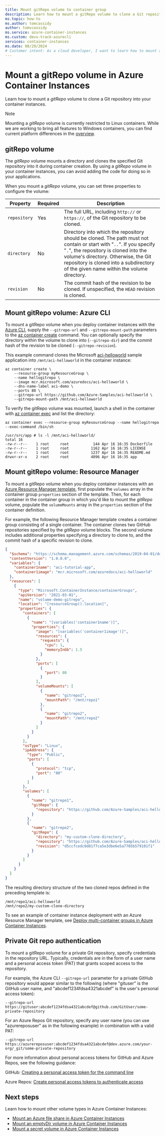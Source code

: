 ```yaml
---
title: Mount gitRepo volume to container group
description: Learn how to mount a gitRepo volume to clone a Git repository into your container instances
ms.topic: how-to
ms.author: tomcassidy
author: tomvcassidy
ms.service: azure-container-instances
ms.custom: devx-track-azurecli
services: container-instances
ms.date: 08/29/2024
# Customer intent: As a cloud developer, I want to learn how to mount a gitRepo volume to my container instances, so that I can easily clone Git repositories during deployment without modifying my application code.
---
```


# Mount a gitRepo volume in Azure Container Instances

Learn how to mount a *gitRepo* volume to clone a Git repository into your container instances.

> [!NOTE]
> Mounting a *gitRepo* volume is currently restricted to Linux containers. While we are working to bring all features to Windows containers, you can find current platform differences in the [overview](container-instances-overview.md#linux-and-windows-containers).

## gitRepo volume

The *gitRepo* volume mounts a directory and clones the specified Git repository into it during container creation. By using a *gitRepo* volume in your container instances, you can avoid adding the code for doing so in your applications.

When you mount a *gitRepo* volume, you can set three properties to configure the volume:

| Property | Required | Description |
| -------- | -------- | ----------- |
| `repository` | Yes | The full URL, including `http://` or `https://`, of the Git repository to be cloned.|
| `directory` | No | Directory into which the repository should be cloned. The path must not contain or start with "`..`".  If you specify "`.`", the repository is cloned into the volume's directory. Otherwise, the Git repository is cloned into a subdirectory of the given name within the volume directory. |
| `revision` | No | The commit hash of the revision to be cloned. If unspecified, the `HEAD` revision is cloned. |

## Mount gitRepo volume: Azure CLI

To mount a gitRepo volume when you deploy container instances with the [Azure CLI](/cli/azure), supply the `--gitrepo-url` and `--gitrepo-mount-path` parameters to the [az container create][az-container-create] command. You can optionally specify the directory within the volume to clone into (`--gitrepo-dir`) and the commit hash of the revision to be cloned (`--gitrepo-revision`).

This example command clones the Microsoft [aci-helloworld][aci-helloworld] sample application into `/mnt/aci-helloworld` in the container instance:

```azurecli-interactive
az container create \
    --resource-group myResourceGroup \
    --name hellogitrepo \
    --image mcr.microsoft.com/azuredocs/aci-helloworld \
    --dns-name-label aci-demo \
    --ports 80 \
    --gitrepo-url https://github.com/Azure-Samples/aci-helloworld \
    --gitrepo-mount-path /mnt/aci-helloworld
```

To verify the gitRepo volume was mounted, launch a shell in the container with [az container exec][az-container-exec] and list the directory:

```azurecli
az container exec --resource-group myResourceGroup --name hellogitrepo --exec-command /bin/sh
```

```output
/usr/src/app # ls -l /mnt/aci-helloworld/
total 16
-rw-r--r--    1 root     root           144 Apr 16 16:35 Dockerfile
-rw-r--r--    1 root     root          1162 Apr 16 16:35 LICENSE
-rw-r--r--    1 root     root          1237 Apr 16 16:35 README.md
drwxr-xr-x    2 root     root          4096 Apr 16 16:35 app
```

## Mount gitRepo volume: Resource Manager

To mount a gitRepo volume when you deploy container instances with an [Azure Resource Manager template](/azure/templates/microsoft.containerinstance/containergroups), first populate the `volumes` array in the container group `properties` section of the template. Then, for each container in the container group in which you'd like to mount the *gitRepo* volume, populate the `volumeMounts` array in the `properties` section of the container definition.

For example, the following Resource Manager template creates a container group consisting of a single container. The container clones two GitHub repositories specified by the *gitRepo* volume blocks. The second volume includes additional properties specifying a directory to clone to, and the commit hash of a specific revision to clone.

```json
{
  "$schema": "https://schema.management.azure.com/schemas/2019-04-01/deploymentTemplate.json#",
  "contentVersion": "1.0.0.0",
  "variables": {
    "container1name": "aci-tutorial-app",
    "container1image": "mcr.microsoft.com/azuredocs/aci-helloworld"
  },
  "resources": [
    {
      "type": "Microsoft.ContainerInstance/containerGroups",
      "apiVersion": "2021-03-01",
      "name": "volume-demo-gitrepo",
      "location": "[resourceGroup().location]",
      "properties": {
        "containers": [
          {
            "name": "[variables('container1name')]",
            "properties": {
              "image": "[variables('container1image')]",
              "resources": {
                "requests": {
                  "cpu": 1,
                  "memoryInGb": 1.5
                }
              },
              "ports": [
                {
                  "port": 80
                }
              ],
              "volumeMounts": [
                {
                  "name": "gitrepo1",
                  "mountPath": "/mnt/repo1"
                },
                {
                  "name": "gitrepo2",
                  "mountPath": "/mnt/repo2"
                }
              ]
            }
          }
        ],
        "osType": "Linux",
        "ipAddress": {
          "type": "Public",
          "ports": [
            {
              "protocol": "tcp",
              "port": "80"
            }
          ]
        },
        "volumes": [
          {
            "name": "gitrepo1",
            "gitRepo": {
              "repository": "https://github.com/Azure-Samples/aci-helloworld"
            }
          },
          {
            "name": "gitrepo2",
            "gitRepo": {
              "directory": "my-custom-clone-directory",
              "repository": "https://github.com/Azure-Samples/aci-helloworld",
              "revision": "d5ccfcedc0d81f7ca5e3dbe6e5a7705b579101f1"
            }
          }
        ]
      }
    }
  ]
}
```

The resulting directory structure of the two cloned repos defined in the preceding template is:

```
/mnt/repo1/aci-helloworld
/mnt/repo2/my-custom-clone-directory
```

To see an example of container instance deployment with an Azure Resource Manager template, see [Deploy multi-container groups in Azure Container Instances](container-instances-multi-container-group.md).

## Private Git repo authentication

To mount a gitRepo volume for a private Git repository, specify credentials in the repository URL. Typically, credentials are in the form of a user name and a personal access token (PAT) that grants scoped access to the repository.

For example, the Azure CLI `--gitrepo-url` parameter for a private GitHub repository would appear similar to the following (where "gituser" is the GitHub user name, and "abcdef1234fdsa4321abcdef" is the user's personal access token):

```console
--gitrepo-url https://gituser:abcdef1234fdsa4321abcdef@github.com/GitUser/some-private-repository
```

For an Azure Repos Git repository, specify any user name (you can use "azurereposuser" as in the following example) in combination with a valid PAT:

```console
--gitrepo-url https://azurereposuser:abcdef1234fdsa4321abcdef@dev.azure.com/your-org/_git/some-private-repository
```

For more information about personal access tokens for GitHub and Azure Repos, see the following guidance:

GitHub: [Creating a personal access token for the command line][pat-github]

Azure Repos: [Create personal access tokens to authenticate access][pat-repos]

## Next steps

Learn how to mount other volume types in Azure Container Instances:

* [Mount an Azure file share in Azure Container Instances](container-instances-volume-azure-files.md)
* [Mount an emptyDir volume in Azure Container Instances](container-instances-volume-emptydir.md)
* [Mount a secret volume in Azure Container Instances](container-instances-volume-secret.md)

<!-- LINKS - External -->
[aci-helloworld]: https://github.com/Azure-Samples/aci-helloworld
[pat-github]: https://help.github.com/articles/creating-a-personal-access-token-for-the-command-line/
[pat-repos]: /azure/devops/organizations/accounts/use-personal-access-tokens-to-authenticate

<!-- LINKS - Internal -->
[az-container-create]: /cli/azure/container#az_container_create
[az-container-exec]: /cli/azure/container#az_container_exec
